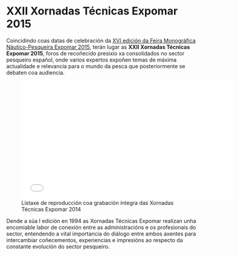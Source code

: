 # XXII Xornadas Técnicas Expomar 2015

Coincidindo coas datas de celebración da 
[XVI edición da Feira Monográfica Náutico-Pesqueira Expomar 2015], terán
lugar as **XXII Xornadas Técnicas Expomar 2015**, foros de recoñecido
presixio xa consolidados no sector pesqueiro español, onde varios expertos
expoñen temas de máxima actualidade e relevancia para o mundo da pesca que
posteriormente se debaten coa audiencia.

<figure class="youtube">
  <iframe class="youtube" width="560" height="315" src="//www.youtube.com/embed/H27af7MO75M?list=PLfDVntJXe8LkTcFtHmhAAuF8JNcYeL-5u" frameborder="0" allowfullscreen></iframe>
  <figcaption>Listaxe de reproducción coa grabación íntegra das Xornadas Técnicas Expomar 2014</figcaption>
</figure>

Dende a súa I edición en 1994 as Xornadas Técnicas Expomar realizan unha
encomiable labor de conexión entre as administracións e os profesionais do
sector, entendendo a vital importancia do diálogo entre ambos axentes para
intercambiar coñecementos, experiencias e impresións ao respecto da
constante evolución do sector pesqueiro.


[XVI edición da Feira Monográfica Náutico-Pesqueira Expomar 2015]: /feira-expomar/2015
